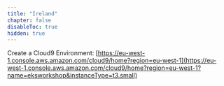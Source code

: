 ```yaml
---
title: "Ireland"
chapter: false
disableToc: true
hidden: true
---
```


Create a Cloud9 Environment: [https://eu-west-1.console.aws.amazon.com/cloud9/home?region=eu-west-1](https://eu-west-1.console.aws.amazon.com/cloud9/home?region=eu-west-1?name=eksworkshop&instanceType=t3.small)
